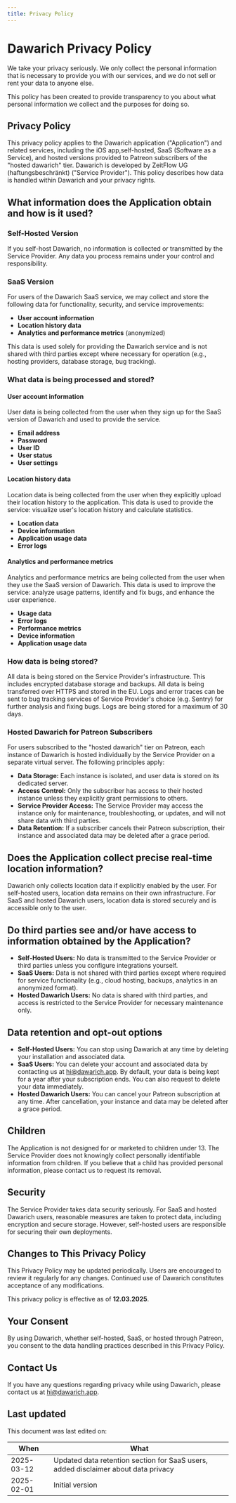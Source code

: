 ```yaml
---
title: Privacy Policy
---
```


# Dawarich Privacy Policy

We take your privacy seriously. We only collect the personal information that is necessary to provide you with our services, and we do not sell or rent your data to anyone else.

This policy has been created to provide transparency to you about what personal information we collect and the purposes for doing so.

## Privacy Policy

This privacy policy applies to the Dawarich application ("Application") and related services, including the iOS app,self-hosted, SaaS (Software as a Service), and hosted versions provided to Patreon subscribers of the "hosted dawarich" tier. Dawarich is developed by ZeitFlow UG (haftungsbeschränkt) ("Service Provider"). This policy describes how data is handled within Dawarich and your privacy rights.

## What information does the Application obtain and how is it used?

### Self-Hosted Version
If you self-host Dawarich, no information is collected or transmitted by the Service Provider. Any data you process remains under your control and responsibility.

### SaaS Version
For users of the Dawarich SaaS service, we may collect and store the following data for functionality, security, and service improvements:
- **User account information**
- **Location history data**
- **Analytics and performance metrics** (anonymized)

This data is used solely for providing the Dawarich service and is not shared with third parties except where necessary for operation (e.g., hosting providers, database storage, bug tracking).

### What data is being processed and stored?

#### User account information

User data is being collected from the user when they sign up for the SaaS version of Dawarich and used to provide the service.

- **Email address**
- **Password**
- **User ID**
- **User status**
- **User settings**

#### Location history data

Location data is being collected from the user when they explicitly upload their location history to the application. This data is used to provide the service: visualize user's location history and calculate statistics.

- **Location data**
- **Device information**
- **Application usage data**
- **Error logs**

#### Analytics and performance metrics

Analytics and performance metrics are being collected from the user when they use the SaaS version of Dawarich. This data is used to improve the service: analyze usage patterns, identify and fix bugs, and enhance the user experience.

- **Usage data**
- **Error logs**
- **Performance metrics**
- **Device information**
- **Application usage data**

### How data is being stored?

All data is being stored on the Service Provider's infrastructure. This includes encrypted database storage and backups. All data is being transferred over HTTPS and stored in the EU. Logs and error traces can be sent to bug tracking services of Service Provider's choice (e.g. Sentry) for further analysis and fixing bugs. Logs are being stored for a maximum of 30 days.

### Hosted Dawarich for Patreon Subscribers
For users subscribed to the "hosted dawarich" tier on Patreon, each instance of Dawarich is hosted individually by the Service Provider on a separate virtual server. The following principles apply:
- **Data Storage:** Each instance is isolated, and user data is stored on its dedicated server.
- **Access Control:** Only the subscriber has access to their hosted instance unless they explicitly grant permissions to others.
- **Service Provider Access:** The Service Provider may access the instance only for maintenance, troubleshooting, or updates, and will not share data with third parties.
- **Data Retention:** If a subscriber cancels their Patreon subscription, their instance and associated data may be deleted after a grace period.

## Does the Application collect precise real-time location information?

Dawarich only collects location data if explicitly enabled by the user. For self-hosted users, location data remains on their own infrastructure. For SaaS and hosted Dawarich users, location data is stored securely and is accessible only to the user.

## Do third parties see and/or have access to information obtained by the Application?

- **Self-Hosted Users:** No data is transmitted to the Service Provider or third parties unless you configure integrations yourself.
- **SaaS Users:** Data is not shared with third parties except where required for service functionality (e.g., cloud hosting, backups, analytics in an anonymized format).
- **Hosted Dawarich Users:** No data is shared with third parties, and access is restricted to the Service Provider for necessary maintenance only.

## Data retention and opt-out options

- **Self-Hosted Users:** You can stop using Dawarich at any time by deleting your installation and associated data.
- **SaaS Users:** You can delete your account and associated data by contacting us at [hi@dawarich.app](mailto:hi@dawarich.app). By default, your data is being kept for a year after your subscription ends. You can also request to delete your data immediately.
- **Hosted Dawarich Users:** You can cancel your Patreon subscription at any time. After cancellation, your instance and data may be deleted after a grace period.

## Children

The Application is not designed for or marketed to children under 13. The Service Provider does not knowingly collect personally identifiable information from children. If you believe that a child has provided personal information, please contact us to request its removal.

## Security

The Service Provider takes data security seriously. For SaaS and hosted Dawarich users, reasonable measures are taken to protect data, including encryption and secure storage. However, self-hosted users are responsible for securing their own deployments.

## Changes to This Privacy Policy

This Privacy Policy may be updated periodically. Users are encouraged to review it regularly for any changes. Continued use of Dawarich constitutes acceptance of any modifications.

This privacy policy is effective as of **12.03.2025**.

## Your Consent

By using Dawarich, whether self-hosted, SaaS, or hosted through Patreon, you consent to the data handling practices described in this Privacy Policy.

## Contact Us

If you have any questions regarding privacy while using Dawarich, please contact us at [hi@dawarich.app](mailto:hi@dawarich.app).

## Last updated

This document was last edited on:

| When          | What          |
| ------------- | ------------- |
| 2025-03-12    | Updated data retention section for SaaS users, added disclaimer about data privacy |
| 2025-02-01    | Initial version |
